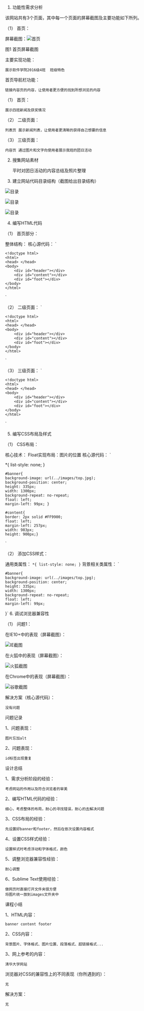 
1.	功能性需求分析

该网站共有3个页面，其中每一个页面的屏幕截图及主要功能如下所列。

（1）	首页：

屏幕截图：![首页](http://i.imgur.com/NSBdiqK.png)


图1 首页屏幕截图

主要实现功能：

	展示软件学院2016级4班  班级特色

首页导航栏功能：

	链接内容页的内容，让使用者更方便的找到所想浏览的内容

（1）    首页：

	展示四班新闻及获奖情况

（2）	二级页面：

	列表页 展示新闻列表，让使用者更清晰的获得自己想要的信息

（3）	三级页面：

	内容页 通过图片和文字向使用者展示我班的团日活动

2.	搜集网站素材
      
     平时对团日活动的内容总结及照片整理

3.	建立网站代码目录结构（截图给出目录结构）
  
   ![目录](http://i.imgur.com/VwmPDnl.png)

   ![目录](http://i.imgur.com/sXkrNj6.png)

   ![目录](http://i.imgur.com/m6elgLd.png)

4.	编写HTML代码

（1）	首页部分：

整体结构： 核心源代码： 
`  

	<!doctype html>
	<html>
    <head> </head>
	<body>
		<div id="header"></div>
		<div id="content"></div>
		<div id="foot"></div>
	</body>
	</html>
`

（2）	二级页面：
`  

	<!doctype html>
	<html>
    <head> </head>
	<body>
		<div id="header"></div>
		<div id="content"></div>
		<div id="foot"></div>
	</body>
	</html>
`

（3）	三级页面：
`  

	<!doctype html>
	<html>
    <head> </head>
	<body>
		<div id="header"></div>
		<div id="content"></div>
		<div id="foot"></div>
	</body>
	</html>
`

5.	编写CSS布局及样式

（1）	CSS布局：

核心技术： Float实现布局：图片的位置 核心源代码：
`

*{
	list-style: none;
}

	#banner{
	background-image: url(../images/top.jpg);
	background-position: center;
	height: 335px;
	width: 1300px;
	background-repeat: no-repeat;
	float: left;
	margin-left: 99px; }

	#content{
	border: 2px solid #FF9900;
	float: left;
	margin-left: 257px;
	width: 983px;
	height: 900px;}



`

（2）	添加CSS样式：

通用类属性：
`*{
	list-style: none;
}`
背景相关类属性：
`

    #banner{
	background-image: url(../images/top.jpg);
	background-position: center;
	height: 335px;
	width: 1300px;
	background-repeat: no-repeat;
	float: left;
	margin-left: 99px; 
}`
6.	调试浏览器兼容性

（1）	问题1：

在IE10+中的表现（屏幕截图）：

   ![IE截图](http://i.imgur.com/NVRE4bv.png)

在火狐中的表现（屏幕截图）：

   ![火狐截图](http://i.imgur.com/16ZNhUh.png)

在Chrome中的表现（屏幕截图）：

   ![谷歌截图](http://i.imgur.com/K6pU8yB.png)

解决方案（核心源代码）：

	没有问题

问题记录

1、问题表现：

	图片忘加alt 
2、问题表现：

	id标签出现重复

设计总结

1、需求分析阶段的经验：

	考虑网站的作用以及符合浏览者的审美

2、编写HTML代码的经验：
	
	细心，考虑整体的布局，耐心的寻找错误，耐心的去解决问题

3、CSS布局的经验：

	先设置好banner和footer，然后在依次设置内容格式

4、设置CSS样式经验：

	设置样式时考虑浮动和字体格式，颜色

5、调整浏览器兼容性经验：

	耐心调整

6、Sublime Text使用经验：

	做网页时直接打开文件夹很方便
	将图片统一放到images文件夹中

课程小结

1、HTML内容：
	
	banner content footer

2、CSS内容：

	背景图片、字体格式、图片位置、段落格式、超链接格式...

3、网上参考的内容：

	清华大学网站

浏览器对CSS的兼容性上的不同表现（你所遇到的）：
	
	无

解决方案：

	无